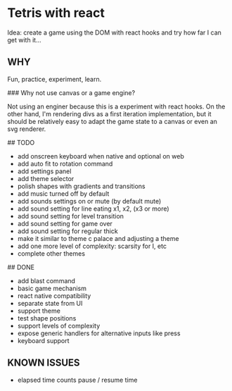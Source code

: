 # Tetris with react

Idea: create a game using the DOM with react hooks and try how far I can get with it...

## WHY

Fun, practice, experiment, learn.

### Why not use canvas or a game engine?

Not using an enginer because this is a experiment with react hooks.
On the other hand, I'm rendering divs as a first iteration implementation, but it should be relatively easy to adapt the game state to a canvas or even an svg renderer.

## TODO

- add onscreen keyboard when native and optional on web
- add auto fit to rotation command
- add settings panel
- add theme selector
- polish shapes with gradients and transitions
- add music turned off by default
- add sounds settings on or mute (by default mute)
- add sound setting for line eating x1, x2, (x3 or more)
- add sound setting for level transition
- add sound setting for game over
- add sound setting for regular thick
- make it similar to theme c palace and adjusting a theme
- add one more level of complexity: scarsity for I, etc
- complete other themes

## DONE

- add blast command
- basic game mechanism
- react native compatibility
- separate state from UI
- support theme
- test shape positions
- support levels of complexity
- expose generic handlers for alternative inputs like press
- keyboard support

## KNOWN ISSUES

- elapsed time counts pause / resume time
